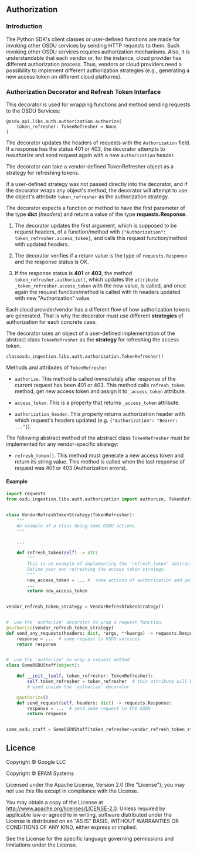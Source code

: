 ## Authorization

### Introduction

The Python SDK's client classes or user-defined functions are made for invoking other OSDU services by sending HTTP requests to them. 
Such invoking other OSDU services requires authorization mechanisms. Also, it is understandable that each vendor or, for the instance, 
cloud provider has different authorization process. Thus, vendors or cloud providers need a possibility to implement different authorization strategies (e.g., generating a new access token on different cloud platforms).


### Authorization Decorator and Refresh Token Interface

This decorator is used for wrapping functions and method sending requests to the OSDU Services:

```
@osdu_api.libs.auth.authorization.authorize(
    token_refresher: TokenRefresher = None
)
``` 

The decorator updates the headers of requests with the `Authorization` field. If a response has the status 401 or 403, the decorator attempts to reauthorize and send request again with a new `Authorization` header.

The decorator can take a vendor-defined TokenRefresher object as a strategy for refreshing tokens.


If a user-defined strategy was not passed directly into the decorator, and if the decorator wraps any object's method, the decorator will attempt to use the object's attribute `token_refresher` as the authorization strategy.

The decorator expects a function or method to have the first parameter of the type **dict** (_headers_) and return a value of the type **requests.Response**. 

1. The decorator updates the first argument, which is supposed to be request headers, of a function/method with `{"Authorization": token_refresher.access_token}`, and calls this request function/method with updated headers. 
   
2. The decorator verifies if a return value is the type of `requests.Response` and the response status is OK. 
   
3. If the response status is **401** or **403**, the method `token_refresher.authorize()`, which updates the `attribute _token_refresher.access_token` with the new value, is called, and once again the request function/method is called with th headers updated with new "Authorization" value.

Each cloud provider/vendor has a different flow of how authorization tokens are generated. That is why the decorator must use different **strategies** of authorization for each concrete case.

The decorator uses an object of a user-defined implementation of the abstract class `TokenRefresher` as the 
**strategy** for refreshing the access token. 

```
classosdu_ingestion.libs.auth.authorization.TokenRefresher()
```


Methods and attributes of `TokenRefresher`

- `authorize`. This method is called immediately after response of the current request has been 401 or 403. This method
calls `refresh_token` method, get new access token and assign it to `_access_token` attribute.
  
- `access_token`. This is a property that returns `_access_token` attribute.

- `authorization_header`. This property returns authorization header with which request's headers updated (e.g. `{"Authorization": "Bearer: ..."}`).

The following abstract method of the abstract class `TokenRefresher` must be implemented for any vendor-specific strategy:

- `refresh_token()`. This method must generate a new access token and return its string value. This method is called when the last response of request was 401 or 403 (Authorization errors).


#### Example

```python
import requests
from osdu_ingestion.libs.auth.authorization import authorize, TokenRefresher


class VendorRefreshTokenStrategy(TokenRefresher):
    """
    An example of a class doing some OSDU actions.
    """
    
    ...

    def refresh_token(self) -> str:
        """
        This is an example of implementing the 'refresh_token' abstract method.
        Define your own refreshing the access token strategy.
        """
        new_access_token = ... #  some actions of authorization and getting new access token as a string.
        ...
        return new_access_token


vendor_refresh_token_strategy = VendorRefreshTokenStrategy()


#  use the 'authorize' decorator to wrap a request function.
@authorize(vendor_refresh_token_strategy)
def send_any_requests(headers: dict, *args, **kwargs) -> requests.Response:
    response = ...  # some request to OSDU services
    return response


#  use the 'authorize' to wrap a request method
class SomeOSDUStaff(object):

    def __init__(self, token_refresher: TokenRefresher):
        self.token_refresher = token_refresher  # this attribute will be
        # used inside the 'authorize' decorator

    @authorize()
    def send_request(self, headers: dict) -> requests.Response:
        response = ...  # send some request to the OSDU
        return response


some_osdu_staff = SomeOSDUStaff(token_refresher=vendor_refresh_token_strategy)
```

## Licence


Copyright © Google LLC

Copyright © EPAM Systems

Licensed under the Apache License, Version 2.0 (the "License");
you may not use this file except in compliance with the License.

You may obtain a copy of the License at
http://www.apache.org/licenses/LICENSE-2.0.
Unless required by applicable law or agreed to in writing, software
distributed under the License is distributed on an "AS IS" BASIS,
WITHOUT WARRANTIES OR CONDITIONS OF ANY KIND, either express or implied.

See the License for the specific language governing permissions and
limitations under the License.